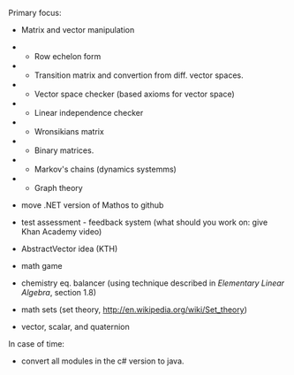Primary focus:
* Matrix and vector manipulation
* - Row echelon form
* - Transition matrix and convertion from diff. vector spaces.
* - Vector space checker (based axioms for vector space)
* - Linear independence checker
* - Wronsikians matrix
* - Binary matrices.
* - Markov's chains (dynamics systemms)
* - Graph theory

* move .NET version of Mathos to github
* test assessment - feedback system (what should you work on: give Khan Academy video)
* AbstractVector idea (KTH)
* math game
* chemistry eq. balancer (using technique described in *Elementary Linear Algebra*, section 1.8)
* math sets (set theory, http://en.wikipedia.org/wiki/Set_theory)
* vector, scalar, and quaternion
 
In case of time:
* convert all modules in the c# version to java.
